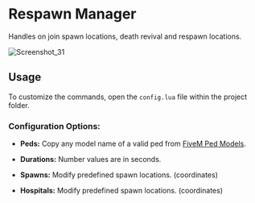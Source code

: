 # Respawn Manager

Handles on join spawn locations, death revival and respawn locations.

![Screenshot_31](https://github.com/user-attachments/assets/ea30bbad-306e-456c-9aa4-23fbd326500e)

## Usage

To customize the commands, open the `config.lua` file within the project folder.

### Configuration Options:

- **Peds:** Copy any model name of a valid ped from [FiveM Ped Models](https://docs.fivem.net/docs/game-references/ped-models/).

- **Durations:** Number values are in seconds.

- **Spawns:** Modify predefined spawn locations. (coordinates)

- **Hospitals:** Modify predefined spawn locations. (coordinates)
